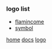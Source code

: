 <pre style="text-align: center; maigin: 0 auto;"><code id="code"></code></pre>

### logo list

- [flamincome](#flamincome)
- [symbol](#symbol)

<footer>
<a href="https://flamincome.github.io">home</a>
<a href="https://flamincome.github.io/docs">docs</a>
<a href="https://flamincome.github.io/logo">logo</a>
</footer>

<script src="index.js"></script>
